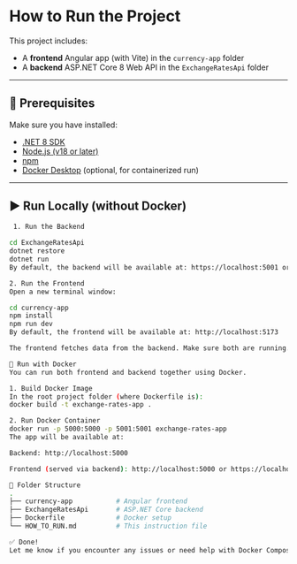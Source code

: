 
# How to Run the Project

This project includes:
- A **frontend** Angular app (with Vite) in the `currency-app` folder
- A **backend** ASP.NET Core 8 Web API in the `ExchangeRatesApi` folder

---

## 🧪 Prerequisites

Make sure you have installed:

- [.NET 8 SDK](https://dotnet.microsoft.com/en-us/download)
- [Node.js (v18 or later)](https://nodejs.org/)
- [npm](https://www.npmjs.com/)
- [Docker Desktop](https://www.docker.com/products/docker-desktop) (optional, for containerized run)

---

## ▶️ Run Locally (without Docker)



```bash
 1. Run the Backend
 
cd ExchangeRatesApi
dotnet restore
dotnet run
By default, the backend will be available at: https://localhost:5001 or http://localhost:5000.

2. Run the Frontend
Open a new terminal window:

cd currency-app
npm install
npm run dev
By default, the frontend will be available at: http://localhost:5173

The frontend fetches data from the backend. Make sure both are running.

🐳 Run with Docker
You can run both frontend and backend together using Docker.

1. Build Docker Image
In the root project folder (where Dockerfile is):
docker build -t exchange-rates-app .

2. Run Docker Container
docker run -p 5000:5000 -p 5001:5001 exchange-rates-app
The app will be available at:

Backend: http://localhost:5000

Frontend (served via backend): http://localhost:5000 or https://localhost:5001

📁 Folder Structure
.
├── currency-app           # Angular frontend
├── ExchangeRatesApi       # ASP.NET Core backend
├── Dockerfile             # Docker setup
└── HOW_TO_RUN.md          # This instruction file

✅ Done!
Let me know if you encounter any issues or need help with Docker Compose or environment variables.

